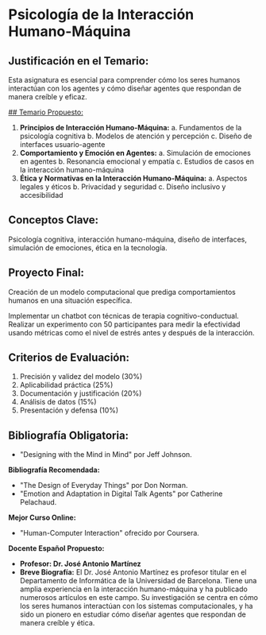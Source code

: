 # Psicología de la Interacción Humano-Máquina

## Justificación en el Temario:

Esta asignatura es esencial para comprender cómo los seres humanos interactúan con los agentes y cómo diseñar agentes que respondan de manera creíble y eficaz.

[## Temario Propuesto:](Psicologi%CC%81a%20de%20la%20Interaccio%CC%81n%20Humano-Ma%CC%81quina%20daab2ae4bd784961b267eef35aaae409/Temario%20Propuesto%20d19bb1d4f3674997a579e7edeae7d78c.md)

1. **Principios de Interacción Humano-Máquina:**
a. Fundamentos de la psicología cognitiva
b. Modelos de atención y percepción
c. Diseño de interfaces usuario-agente
2. **Comportamiento y Emoción en Agentes:**
a. Simulación de emociones en agentes
b. Resonancia emocional y empatía
c. Estudios de casos en la interacción humano-máquina
3. **Ética y Normativas en la Interacción Humano-Máquina:**
a. Aspectos legales y éticos
b. Privacidad y seguridad
c. Diseño inclusivo y accesibilidad

## Conceptos Clave:

Psicología cognitiva, interacción humano-máquina, diseño de interfaces, simulación de emociones, ética en la tecnología.

## Proyecto Final: 

Creación de un modelo computacional que prediga comportamientos humanos en una situación específica.

Implementar un chatbot con técnicas de terapia cognitivo-conductual. Realizar un experimento con 50 participantes para medir la efectividad usando métricas como el nivel de estrés antes y después de la interacción.

## Criterios de Evaluación:

1. Precisión y validez del modelo (30%)
2. Aplicabilidad práctica (25%)
3. Documentación y justificación (20%)
4. Análisis de datos (15%)
5. Presentación y defensa (10%)

## Bibliografía Obligatoria:

- "Designing with the Mind in Mind" por Jeff Johnson.

**Bibliografía Recomendada:**

- "The Design of Everyday Things" por Don Norman.
- "Emotion and Adaptation in Digital Talk Agents" por Catherine Pelachaud.

**Mejor Curso Online:**

- "Human-Computer Interaction" ofrecido por Coursera.

**Docente Español Propuesto:**

- **Profesor: Dr. José Antonio Martínez**
- **Breve Biografía:** El Dr. José Antonio Martínez es profesor titular en el Departamento de Informática de la Universidad de Barcelona. Tiene una amplia experiencia en la interacción humano-máquina y ha publicado numerosos artículos en este campo. Su investigación se centra en cómo los seres humanos interactúan con los sistemas computacionales, y ha sido un pionero en estudiar cómo diseñar agentes que respondan de manera creíble y ética.
